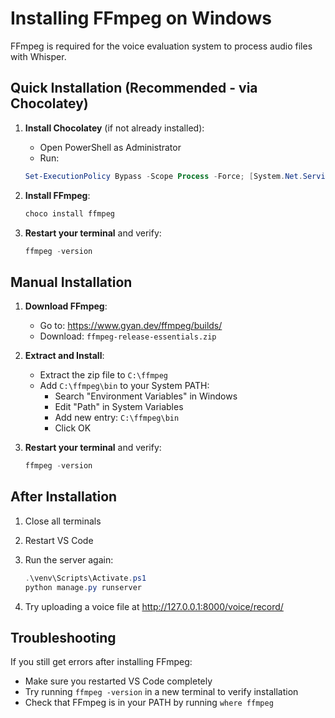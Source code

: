 # Installing FFmpeg on Windows

FFmpeg is required for the voice evaluation system to process audio files with Whisper.

## Quick Installation (Recommended - via Chocolatey)

1. **Install Chocolatey** (if not already installed):

   - Open PowerShell as Administrator
   - Run:

   ```powershell
   Set-ExecutionPolicy Bypass -Scope Process -Force; [System.Net.ServicePointManager]::SecurityProtocol = [System.Net.ServicePointManager]::SecurityProtocol -bor 3072; iex ((New-Object System.Net.WebClient).DownloadString('https://community.chocolatey.org/install.ps1'))
   ```

2. **Install FFmpeg**:

   ```powershell
   choco install ffmpeg
   ```

3. **Restart your terminal** and verify:
   ```powershell
   ffmpeg -version
   ```

## Manual Installation

1. **Download FFmpeg**:

   - Go to: https://www.gyan.dev/ffmpeg/builds/
   - Download: `ffmpeg-release-essentials.zip`

2. **Extract and Install**:

   - Extract the zip file to `C:\ffmpeg`
   - Add `C:\ffmpeg\bin` to your System PATH:
     - Search "Environment Variables" in Windows
     - Edit "Path" in System Variables
     - Add new entry: `C:\ffmpeg\bin`
     - Click OK

3. **Restart your terminal** and verify:
   ```powershell
   ffmpeg -version
   ```

## After Installation

1. Close all terminals
2. Restart VS Code
3. Run the server again:

   ```powershell
   .\venv\Scripts\Activate.ps1
   python manage.py runserver
   ```

4. Try uploading a voice file at http://127.0.0.1:8000/voice/record/

## Troubleshooting

If you still get errors after installing FFmpeg:

- Make sure you restarted VS Code completely
- Try running `ffmpeg -version` in a new terminal to verify installation
- Check that FFmpeg is in your PATH by running `where ffmpeg`
